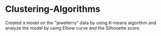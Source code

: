 # Clustering-Algorithms
Created a model on the "jewellerry" data by using K-means algorithm and analyze the model by using Elbow curve and the Silhouette score.
